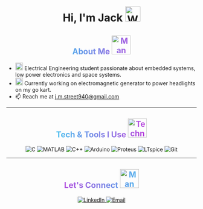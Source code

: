 <!-- ⚡ Flashy Electrical Engineering GitHub Profile README for Jack Street -->

<h1 align="center">
  Hi, I'm Jack <img src="https://raw.githubusercontent.com/Tarikul-Islam-Anik/Animated-Fluent-Emojis/master/Emojis/Hand%20gestures/Waving%20Hand.png" alt="Waving Hand" width="40" height="40" /><span style="font-size: 1.5em;"></span>
</h1>

<h2 align="center" style="background: linear-gradient(90deg, #00fff7, #ff00d4); -webkit-background-clip: text; color: transparent;">About Me <img src="https://raw.githubusercontent.com/Tarikul-Islam-Anik/Animated-Fluent-Emojis/master/Emojis/People%20with%20activities/Man%20Golfing%20Light%20Skin%20Tone.png" alt="Man Golfing Light Skin Tone" width="50" height="50" /></h2>

- <img src="https://raw.githubusercontent.com/Tarikul-Islam-Anik/Animated-Fluent-Emojis/master/Emojis/Travel%20and%20places/High%20Voltage.png" alt="High Voltage" width="20" height="20" /> Electrical Engineering student passionate about embedded systems, low power electronics and space systems.
- <img src="https://raw.githubusercontent.com/Tarikul-Islam-Anik/Animated-Fluent-Emojis/master/Emojis/Travel%20and%20places/Racing%20Car.png" alt="Racing Car" width="20" height="20" /> Currently working on electromagnetic generator to power headlights on my go kart.
- 📫 Reach me at [j.m.street940@gmail.com](j.m.street940@gmail.com)

---






<h2 align="center" style="background: linear-gradient(90deg, #00fff7, #ff00d4); -webkit-background-clip: text; color: transparent;">Tech & Tools I Use  <img src="https://raw.githubusercontent.com/Tarikul-Islam-Anik/Animated-Fluent-Emojis/master/Emojis/People%20with%20professions/Technologist%20Light%20Skin%20Tone.png" alt="Technologist Light Skin Tone" width="50" height="50" /></h2>

<p align="center">
  <img alt="C" src="https://img.shields.io/badge/C-00599C?style=for-the-badge&logo=c&logoColor=white" />  
  <img alt="MATLAB" src="https://img.shields.io/badge/MATLAB-FF4D00?style=for-the-badge&logo=matlab&logoColor=black" /> 
  <img alt="C++" src="https://img.shields.io/badge/C++-00599C?style=for-the-badge&logo=c%2B%2B&logoColor=white" />
  <img alt="Arduino" src="https://img.shields.io/badge/Arduino-00979D?style=for-the-badge&logo=arduino&logoColor=white" />
  <img alt="Proteus" src="https://img.shields.io/badge/Proteus-006666?style=for-the-badge&logo=proteus&logoColor=white" />
  <img alt="LTspice" src="https://img.shields.io/badge/LTspice-D3D3D3?style=for-the-badge&logo=ltspice&logoColor=red" />
  <img alt="Git" src="https://img.shields.io/badge/Git-F05032?style=for-the-badge&logo=git&logoColor=white" />
</p>

---






<h2 align="center" style="background: linear-gradient(90deg, #ff00d4, #00fff7); -webkit-background-clip: text; color: transparent;">Let's Connect <img src="https://raw.githubusercontent.com/Tarikul-Islam-Anik/Animated-Fluent-Emojis/master/Emojis/People%20with%20professions/Man%20Dancing%20Light%20Skin%20Tone.png" alt="Man Dancing Light Skin Tone" width="50" height="50" /> </h2>

<p align="center">
  <a href="https://www.linkedin.com/in/jack-street-22b49924a/" target="_blank" rel="noopener noreferrer">
    <img alt="LinkedIn" src="https://img.shields.io/badge/LinkedIn-0A66C2?style=for-the-badge&logo=linkedin&logoColor=white" />
  </a>

  <a href="mailto:j.m.street940@gmail.com" target="_blank" rel="noopener noreferrer">
    <img alt="Email" src="https://img.shields.io/badge/Email-D14836?style=for-the-badge&logo=gmail&logoColor=white" />
  </a>

</p>
